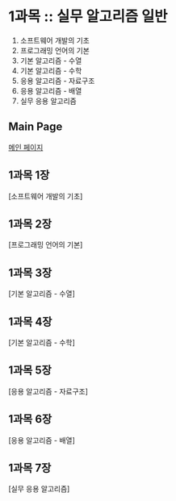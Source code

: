 # 1과목 :: 실무 알고리즘 일반
1. 소프트웨어 개발의 기초
2. 프로그래밍 언어의 기본
3. 기본 알고리즘 - 수열
4. 기본 알고리즘 - 수학
5. 응용 알고리즘 - 자료구조
6. 응용 알고리즘 - 배열
7. 실무 응용 알고리즘


## Main Page
[메인 페이지](https://github.com/JuNijen/Industrial-Engineer-Information-Processing/wiki/0_Main-Page)

## 1과목 1장
[소프트웨어 개발의 기초]

## 1과목 2장
[프로그래밍 언어의 기본]

## 1과목 3장
[기본 알고리즘 - 수열]

## 1과목 4장
[기본 알고리즘 - 수학]

## 1과목 5장
[응용 알고리즘 - 자료구조]

## 1과목 6장
[응용 알고리즘 - 배열]

## 1과목 7장
[실무 응용 알고리즘]